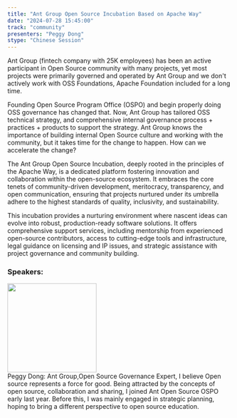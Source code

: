 ```yaml
---
title: "Ant Group Open Source Incubation Based on Apache Way"
date: "2024-07-28 15:45:00" 
track: "community"
presenters: "Peggy Dong"
stype: "Chinese Session"
---
```

Ant Group (fintech company with 25K employees) has been an active participant in Open Source community with many projects, yet most projects were primarily governed and operated by Ant Group and we don't actively work with OSS Foundations, Apache Foundation included for a long time.

Founding Open Source Program Office (OSPO) and begin properly doing OSS governance has changed that. Now, Ant Group has tailored OSS technical strategy, and comprehensive internal governance process + practices + products to support the strategy. Ant Group knows the importance of building internal Open Source culture and working with the community, but it takes time for the change to happen. How can we accelerate the change?

The Ant Group Open Source Incubation, deeply rooted in the principles of the Apache Way, is a dedicated platform fostering innovation and collaboration within the open-source ecosystem. It embraces the core tenets of community-driven development, meritocracy, transparency, and open communication, ensuring that projects nurtured under its umbrella adhere to the highest standards of quality, inclusivity, and sustainability.

This incubation provides a nurturing environment where nascent ideas can evolve into robust, production-ready software solutions. It offers comprehensive support services, including mentorship from experienced open-source contributors, access to cutting-edge tools and infrastructure, legal guidance on licensing and IP issues, and strategic assistance with project governance and community building.
 ### Speakers: 
 <img src="https://sessionize.com/image/f673-400o400o1-4VK35jwN6xiau6NkXpBJPD.png" width="200" /><br>Peggy Dong:  Ant Group,Open Source Governance Expert, I believe  Open source represents a force for good. Being attracted by the concepts of open source, collaboration and sharing, I joined Ant Open Source OSPO early last year. Before this, I was mainly engaged in strategic planning, hoping to bring a different perspective to open source education.
 <br><br>